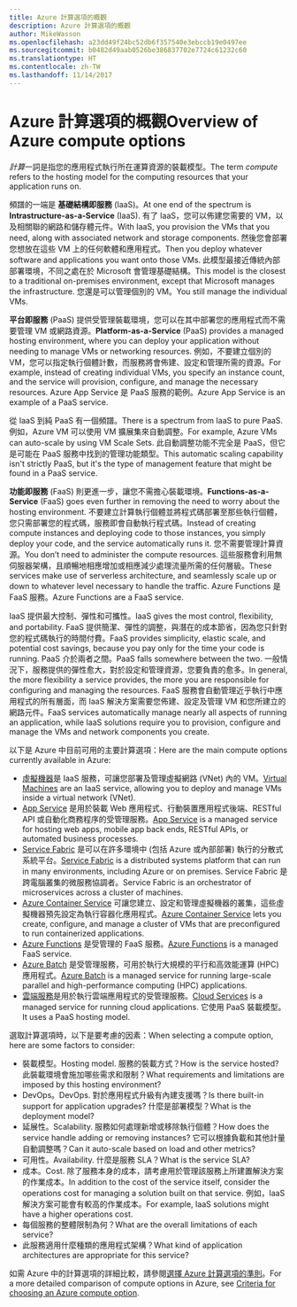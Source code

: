 ```yaml
---
title: Azure 計算選項的概觀
description: Azure 計算選項的概觀
author: MikeWasson
ms.openlocfilehash: a23dd49f24bc52db6f357540e3ebccb19e0497ee
ms.sourcegitcommit: b0482d49aab0526be386837702e7724c61232c60
ms.translationtype: HT
ms.contentlocale: zh-TW
ms.lasthandoff: 11/14/2017
---
```

# <a name="overview-of-azure-compute-options"></a><span data-ttu-id="28247-103">Azure 計算選項的概觀</span><span class="sxs-lookup"><span data-stu-id="28247-103">Overview of Azure compute options</span></span>

<span data-ttu-id="28247-104">*計算*一詞是指您的應用程式執行所在運算資源的裝載模型。</span><span class="sxs-lookup"><span data-stu-id="28247-104">The term *compute* refers to the hosting model for the computing resources that your application runs on.</span></span> 

<span data-ttu-id="28247-105">頻譜的一端是 **基礎結構即服務** (IaaS)。</span><span class="sxs-lookup"><span data-stu-id="28247-105">At one end of the spectrum is **Intrastructure-as-a-Service** (IaaS).</span></span> <span data-ttu-id="28247-106">有了 IaaS，您可以佈建您需要的 VM，以及相關聯的網路和儲存體元件。</span><span class="sxs-lookup"><span data-stu-id="28247-106">With IaaS, you provision the VMs that you need, along with associated network and storage components.</span></span> <span data-ttu-id="28247-107">然後您會部署您想放在這些 VM 上的任何軟體和應用程式。</span><span class="sxs-lookup"><span data-stu-id="28247-107">Then you deploy whatever software and applications you want onto those VMs.</span></span> <span data-ttu-id="28247-108">此模型最接近傳統內部部署環境，不同之處在於 Microsoft 會管理基礎結構。</span><span class="sxs-lookup"><span data-stu-id="28247-108">This model is the closest to a traditional on-premises environment, except that Microsoft manages the infrastructure.</span></span> <span data-ttu-id="28247-109">您還是可以管理個別的 VM。</span><span class="sxs-lookup"><span data-stu-id="28247-109">You still manage the individual VMs.</span></span>  

<span data-ttu-id="28247-110">**平台即服務** (PaaS) 提供受管理裝載環境，您可以在其中部署您的應用程式而不需要管理 VM 或網路資源。</span><span class="sxs-lookup"><span data-stu-id="28247-110">**Platform-as-a-Service** (PaaS) provides a managed hosting environment, where you can deploy your application without needing to manage VMs or networking resources.</span></span> <span data-ttu-id="28247-111">例如，不要建立個別的 VM，您可以指定執行個體計數，而服務將會佈建、設定和管理所需的資源。</span><span class="sxs-lookup"><span data-stu-id="28247-111">For example, instead of creating individual VMs, you specify an instance count, and the service will provision, configure, and manage the necessary resources.</span></span> <span data-ttu-id="28247-112">Azure App Service 是 PaaS 服務的範例。</span><span class="sxs-lookup"><span data-stu-id="28247-112">Azure App Service is an example of a PaaS service.</span></span>

<span data-ttu-id="28247-113">從 IaaS 到純 PaaS 有一個頻譜。</span><span class="sxs-lookup"><span data-stu-id="28247-113">There is a spectrum from IaaS to pure PaaS.</span></span> <span data-ttu-id="28247-114">例如，Azure VM 可以使用 VM 擴展集來自動調整。</span><span class="sxs-lookup"><span data-stu-id="28247-114">For example, Azure VMs can auto-scale by using VM Scale Sets.</span></span> <span data-ttu-id="28247-115">此自動調整功能不完全是 PaaS，但它是可能在 PaaS 服務中找到的管理功能類型。</span><span class="sxs-lookup"><span data-stu-id="28247-115">This automatic scaling capability isn't strictly PaaS, but it's the type of management feature that might be found in a PaaS service.</span></span>

<span data-ttu-id="28247-116">**功能即服務** (FaaS) 則更進一步，讓您不需擔心裝載環境。</span><span class="sxs-lookup"><span data-stu-id="28247-116">**Functions-as-a-Service** (FaaS) goes even further in removing the need to worry about the hosting environment.</span></span> <span data-ttu-id="28247-117">不要建立計算執行個體並將程式碼部署至那些執行個體，您只需部署您的程式碼，服務即會自動執行程式碼。</span><span class="sxs-lookup"><span data-stu-id="28247-117">Instead of creating compute instances and deploying code to those instances, you simply deploy your code, and the service automatically runs it.</span></span> <span data-ttu-id="28247-118">您不需要管理計算資源。</span><span class="sxs-lookup"><span data-stu-id="28247-118">You don’t need to administer the compute resources.</span></span> <span data-ttu-id="28247-119">這些服務會利用無伺服器架構，且順暢地相應增加或相應減少處理流量所需的任何層級。</span><span class="sxs-lookup"><span data-stu-id="28247-119">These services make use of serverless architecture, and seamlessly scale up or down to whatever level necessary to handle the traffic.</span></span> <span data-ttu-id="28247-120">Azure Functions 是 FaaS 服務。</span><span class="sxs-lookup"><span data-stu-id="28247-120">Azure Functions are a FaaS service.</span></span>

<span data-ttu-id="28247-121">IaaS 提供最大控制、彈性和可攜性。</span><span class="sxs-lookup"><span data-stu-id="28247-121">IaaS gives the most control, flexibility, and portability.</span></span> <span data-ttu-id="28247-122">FaaS 提供簡潔、彈性的調整，與潛在的成本節省，因為您只針對您的程式碼執行的時間付費。</span><span class="sxs-lookup"><span data-stu-id="28247-122">FaaS provides simplicity, elastic scale, and potential cost savings, because you pay only for the time your code is running.</span></span> <span data-ttu-id="28247-123">PaaS 介於兩者之間。</span><span class="sxs-lookup"><span data-stu-id="28247-123">PaaS falls somewhere between the two.</span></span> <span data-ttu-id="28247-124">一般情況下，服務提供的彈性愈大，對於設定和管理資源，您要負責的愈多。</span><span class="sxs-lookup"><span data-stu-id="28247-124">In general, the more flexibility a service provides, the more you are responsible for configuring and managing the resources.</span></span> <span data-ttu-id="28247-125">FaaS 服務會自動管理近乎執行中應用程式的所有層面，而 IaaS 解決方案需要您佈建、設定及管理 VM 和您所建立的網路元件。</span><span class="sxs-lookup"><span data-stu-id="28247-125">FaaS services automatically manage nearly all aspects of running an application, while IaaS solutions require you to provision, configure and manage the VMs and network components you create.</span></span>

<span data-ttu-id="28247-126">以下是 Azure 中目前可用的主要計算選項：</span><span class="sxs-lookup"><span data-stu-id="28247-126">Here are the main compute options currently available in Azure:</span></span>

- <span data-ttu-id="28247-127">[虛擬機器](/azure/virtual-machines/)是 IaaS 服務，可讓您部署及管理虛擬網路 (VNet) 內的 VM。</span><span class="sxs-lookup"><span data-stu-id="28247-127">[Virtual Machines](/azure/virtual-machines/) are an IaaS service, allowing you to deploy and manage VMs inside a virtual network (VNet).</span></span>
- <span data-ttu-id="28247-128">[App Service](/azure/app-service/app-service-value-prop-what-is) 是用於裝載 Web 應用程式、行動裝置應用程式後端、RESTful API 或自動化商務程序的受管理服務。</span><span class="sxs-lookup"><span data-stu-id="28247-128">[App Service](/azure/app-service/app-service-value-prop-what-is) is a managed service for hosting web apps, mobile app back ends, RESTful APIs, or automated business processes.</span></span>
- <span data-ttu-id="28247-129">[Service Fabric](/azure/service-fabric/service-fabric-overview) 是可以在許多環境中 (包括 Azure 或內部部署) 執行的分散式系統平台。</span><span class="sxs-lookup"><span data-stu-id="28247-129">[Service Fabric](/azure/service-fabric/service-fabric-overview) is a distributed systems platform that can run in many environments, including Azure or on premises.</span></span> <span data-ttu-id="28247-130">Service Fabric 是跨電腦叢集的微服務協調者。</span><span class="sxs-lookup"><span data-stu-id="28247-130">Service Fabric is an orchestrator of microservices across a cluster of machines.</span></span> 
- <span data-ttu-id="28247-131">[Azure Container Service](/azure/container-service/container-service-intro) 可讓您建立、設定和管理虛擬機器的叢集，這些虛擬機器預先設定為執行容器化應用程式。</span><span class="sxs-lookup"><span data-stu-id="28247-131">[Azure Container Service](/azure/container-service/container-service-intro) lets you create, configure, and manage a cluster of VMs that are preconfigured to run containerized applications.</span></span>
- <span data-ttu-id="28247-132">[Azure Functions](/azure/azure-functions/functions-overview) 是受管理的 FaaS 服務。</span><span class="sxs-lookup"><span data-stu-id="28247-132">[Azure Functions](/azure/azure-functions/functions-overview) is a managed FaaS service.</span></span>
- <span data-ttu-id="28247-133">[Azure Batch](/azure/batch/batch-technical-overview) 是受管理服務，可用於執行大規模的平行和高效能運算 (HPC) 應用程式。</span><span class="sxs-lookup"><span data-stu-id="28247-133">[Azure Batch](/azure/batch/batch-technical-overview) is a managed service for running large-scale parallel and high-performance computing (HPC) applications.</span></span>
- <span data-ttu-id="28247-134">[雲端服務](/azure/cloud-services/cloud-services-choose-me)是用於執行雲端應用程式的受管理服務。</span><span class="sxs-lookup"><span data-stu-id="28247-134">[Cloud Services](/azure/cloud-services/cloud-services-choose-me) is a managed service for running cloud applications.</span></span> <span data-ttu-id="28247-135">它使用 PaaS 裝載模型。</span><span class="sxs-lookup"><span data-stu-id="28247-135">It uses a PaaS hosting model.</span></span> 

<span data-ttu-id="28247-136">選取計算選項時，以下是要考慮的因素：</span><span class="sxs-lookup"><span data-stu-id="28247-136">When selecting a compute option, here are some factors to consider:</span></span>

- <span data-ttu-id="28247-137">裝載模型。</span><span class="sxs-lookup"><span data-stu-id="28247-137">Hosting model.</span></span> <span data-ttu-id="28247-138">服務的裝載方式？</span><span class="sxs-lookup"><span data-stu-id="28247-138">How is the service hosted?</span></span> <span data-ttu-id="28247-139">此裝載環境會施加哪些需求和限制？</span><span class="sxs-lookup"><span data-stu-id="28247-139">What requirements and limitations are imposed by this hosting environment?</span></span> 
- <span data-ttu-id="28247-140">DevOps。</span><span class="sxs-lookup"><span data-stu-id="28247-140">DevOps.</span></span> <span data-ttu-id="28247-141">對於應用程式升級有內建支援嗎？</span><span class="sxs-lookup"><span data-stu-id="28247-141">Is there built-in support for application upgrades?</span></span> <span data-ttu-id="28247-142">什麼是部署模型？</span><span class="sxs-lookup"><span data-stu-id="28247-142">What is the deployment model?</span></span>
- <span data-ttu-id="28247-143">延展性。</span><span class="sxs-lookup"><span data-stu-id="28247-143">Scalability.</span></span> <span data-ttu-id="28247-144">服務如何處理新增或移除執行個體？</span><span class="sxs-lookup"><span data-stu-id="28247-144">How does the service handle adding or removing instances?</span></span> <span data-ttu-id="28247-145">它可以根據負載和其他計量自動調整嗎？</span><span class="sxs-lookup"><span data-stu-id="28247-145">Can it auto-scale based on load and other metrics?</span></span> 
- <span data-ttu-id="28247-146">可用性。</span><span class="sxs-lookup"><span data-stu-id="28247-146">Availability.</span></span> <span data-ttu-id="28247-147">什麼是服務 SLA？</span><span class="sxs-lookup"><span data-stu-id="28247-147">What is the service SLA?</span></span> 
- <span data-ttu-id="28247-148">成本。</span><span class="sxs-lookup"><span data-stu-id="28247-148">Cost.</span></span> <span data-ttu-id="28247-149">除了服務本身的成本，請考慮用於管理該服務上所建置解決方案的作業成本。</span><span class="sxs-lookup"><span data-stu-id="28247-149">In addition to the cost of the service itself, consider the operations cost for managing a solution built on that service.</span></span> <span data-ttu-id="28247-150">例如，IaaS 解決方案可能會有較高的作業成本。</span><span class="sxs-lookup"><span data-stu-id="28247-150">For example, IaaS solutions might have a higher operations cost.</span></span>
- <span data-ttu-id="28247-151">每個服務的整體限制為何？</span><span class="sxs-lookup"><span data-stu-id="28247-151">What are the overall limitations of each service?</span></span> 
- <span data-ttu-id="28247-152">此服務適用什麼種類的應用程式架構？</span><span class="sxs-lookup"><span data-stu-id="28247-152">What kind of application architectures are appropriate for this service?</span></span> 

<span data-ttu-id="28247-153">如需 Azure 中的計算選項的詳細比較，請參閱[選擇 Azure 計算選項的準則](./compute-comparison.md)。</span><span class="sxs-lookup"><span data-stu-id="28247-153">For a more detailed comparison of compute options in Azure, see [Criteria for choosing an Azure compute option](./compute-comparison.md).</span></span>